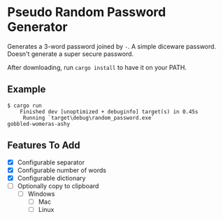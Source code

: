 # Pseudo Random Password Generator

Generates a 3-word password joined by `-`. A simple diceware password. Doesn't
generate a super secure password.

After downloading, run `cargo install` to have it on your PATH.

## Example

```
$ cargo run
    Finished dev [unoptimized + debuginfo] target(s) in 0.45s
     Running `target\debug\random_password.exe`
gobbled-womeras-ashy
```

## Features To Add

- [x] Configurable separator
- [x] Configurable number of words
- [x] Configurable dictionary
- [ ] Optionally copy to clipboard
  - [ ] Windows
	- [ ] Mac
	- [ ] Linux
